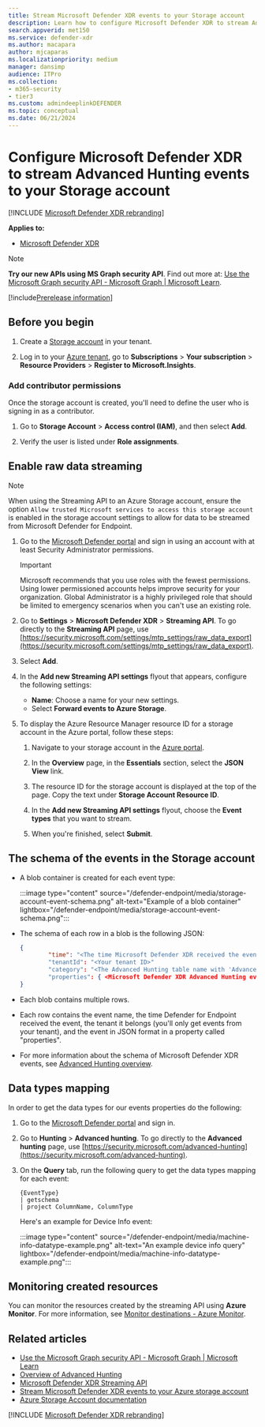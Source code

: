 ```yaml
---
title: Stream Microsoft Defender XDR events to your Storage account
description: Learn how to configure Microsoft Defender XDR to stream Advanced Hunting events to your Storage account.
search.appverid: met150
ms.service: defender-xdr
ms.author: macapara
author: mjcaparas
ms.localizationpriority: medium
manager: dansimp
audience: ITPro
ms.collection: 
- m365-security
- tier3
ms.custom: admindeeplinkDEFENDER
ms.topic: conceptual
ms.date: 06/21/2024
---
```


# Configure Microsoft Defender XDR to stream Advanced Hunting events to your Storage account

[!INCLUDE [Microsoft Defender XDR rebranding](../includes/microsoft-defender.md)]

**Applies to:**
- [Microsoft Defender XDR](microsoft-365-defender.md)

> [!NOTE]
> **Try our new APIs using MS Graph security API**. Find out more at: [Use the Microsoft Graph security API - Microsoft Graph | Microsoft Learn](/graph/api/resources/security-api-overview).

[!include[Prerelease information](../includes/prerelease.md)]

## Before you begin

1. Create a [Storage account](/azure/storage/common/storage-account-overview) in your tenant.

2. Log in to your [Azure tenant](https://ms.portal.azure.com/), go to **Subscriptions** > **Your subscription** > **Resource Providers** > **Register to Microsoft.Insights**.

### Add contributor permissions

Once the storage account is created, you'll need to define the user who is signing in as a contributor.

1. Go to **Storage Account** > **Access control (IAM)**, and then select **Add**.

2. Verify the user is listed under **Role assignments**.

## Enable raw data streaming

> [!NOTE]
> When using the Streaming API to an Azure Storage account, ensure the option `Allow trusted Microsoft services to access this storage account` is enabled in the storage account settings to allow for data to be streamed from Microsoft Defender for Endpoint.

1. Go to the [Microsoft Defender portal](https://go.microsoft.com/fwlink/p/?linkid=2077139) and sign in using an account with at least Security Administrator permissions.

   > [!IMPORTANT]
   > Microsoft recommends that you use roles with the fewest permissions. Using lower permissioned accounts helps improve security for your organization. Global Administrator is a highly privileged role that should be limited to emergency scenarios when you can't use an existing role.

2. Go to **Settings** > **Microsoft Defender XDR** > **Streaming API**. To go directly to the **Streaming API** page, use [https://security.microsoft.com/settings/mtp_settings/raw_data_export](https://security.microsoft.com/settings/mtp_settings/raw_data_export).

3. Select **Add**.

4. In the **Add new Streaming API settings** flyout that appears, configure the following settings:

   - **Name**: Choose a name for your new settings.
   - Select **Forward events to Azure Storage**.

5. To display the Azure Resource Manager resource ID for a storage account in the Azure portal, follow these steps:

   1. Navigate to your storage account in the [Azure portal](https://portal.azure.com).

   2. In the **Overview** page, in the **Essentials** section, select the **JSON View** link.

   3. The resource ID for the storage account is displayed at the top of the page. Copy the text under **Storage Account Resource ID**.

   4. In the **Add new Streaming API settings** flyout, choose the **Event types** that you want to stream.

   5. When you're finished, select **Submit**.

## The schema of the events in the Storage account

- A blob container is created for each event type:

  :::image type="content" source="/defender-endpoint/media/storage-account-event-schema.png" alt-text="Example of a blob container" lightbox="/defender-endpoint/media/storage-account-event-schema.png":::

- The schema of each row in a blob is the following JSON:

  ```JSON
  {
          "time": "<The time Microsoft Defender XDR received the event>"
          "tenantId": "<Your tenant ID>"
          "category": "<The Advanced Hunting table name with 'AdvancedHunting-' prefix>"
          "properties": { <Microsoft Defender XDR Advanced Hunting event as Json> }
  }
  ```

- Each blob contains multiple rows.

- Each row contains the event name, the time Defender for Endpoint received the event, the tenant it belongs (you'll only get events from your tenant), and the event in JSON format in a property called "properties".

- For more information about the schema of Microsoft Defender XDR events, see [Advanced Hunting overview](advanced-hunting-overview.md).

## Data types mapping

In order to get the data types for our events properties do the following:

1. Go to the [Microsoft Defender portal](https://go.microsoft.com/fwlink/p/?linkid=2077139) and sign in.

2. Go to **Hunting** \> **Advanced hunting**. To go directly to the **Advanced hunting** page, use [https://security.microsoft.com/advanced-hunting](https://security.microsoft.com/advanced-hunting).

2. On the **Query** tab, run the following query to get the data types mapping for each event:

   ```text
   {EventType}
   | getschema
   | project ColumnName, ColumnType
   ```

   Here's an example for Device Info event:

   :::image type="content" source="/defender-endpoint/media/machine-info-datatype-example.png" alt-text="An example device info query" lightbox="/defender-endpoint/media/machine-info-datatype-example.png":::

## Monitoring created resources

You can monitor the resources created by the streaming API using **Azure Monitor**. For more information, see [Monitor destinations - Azure Monitor](/azure/azure-monitor/logs/logs-data-export?tabs=portal#monitor-destinations).

## Related articles

- [Use the Microsoft Graph security API - Microsoft Graph | Microsoft Learn](/graph/api/resources/security-api-overview)
- [Overview of Advanced Hunting](advanced-hunting-overview.md)
- [Microsoft Defender XDR Streaming API](streaming-api.md)
- [Stream Microsoft Defender XDR events to your Azure storage account](streaming-api-storage.md)
- [Azure Storage Account documentation](/azure/storage/common/storage-account-overview)

[!INCLUDE [Microsoft Defender XDR rebranding](../includes/defender-m3d-techcommunity.md)]
